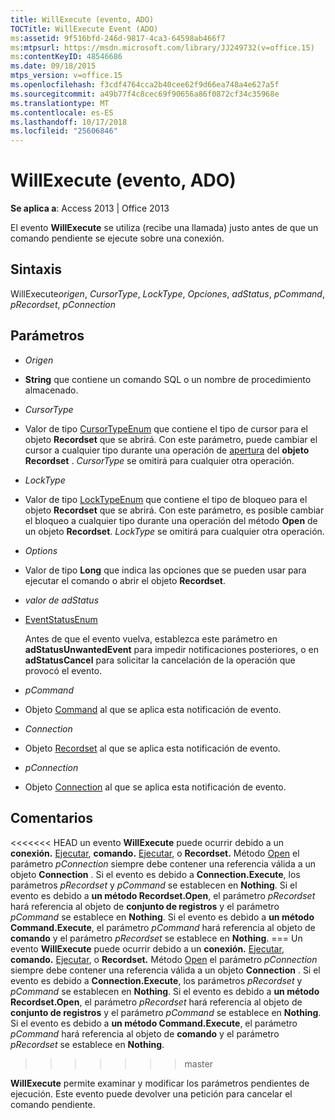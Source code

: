 ```yaml
---
title: WillExecute (evento, ADO)
TOCTitle: WillExecute Event (ADO)
ms:assetid: 9f516bfd-246d-9817-4ca3-64598ab466f7
ms:mtpsurl: https://msdn.microsoft.com/library/JJ249732(v=office.15)
ms:contentKeyID: 48546686
ms.date: 09/18/2015
mtps_version: v=office.15
ms.openlocfilehash: f3cdf4764cca2b40cee62f9d66ea748a4e627a5f
ms.sourcegitcommit: a49b77f4c8cec69f90656a86f0872cf34c35968e
ms.translationtype: MT
ms.contentlocale: es-ES
ms.lasthandoff: 10/17/2018
ms.locfileid: "25606846"
---
```

# <a name="willexecute-event-ado"></a>WillExecute (evento, ADO)


**Se aplica a**: Access 2013 | Office 2013


El evento **WillExecute** se utiliza (recibe una llamada) justo antes de que un comando pendiente se ejecute sobre una conexión.

## <a name="syntax"></a>Sintaxis

WillExecute*origen*, *CursorType*, *LockType*, *Opciones*, *adStatus*, *pCommand*, *pRecordset*, *pConnection*

## <a name="parameters"></a>Parámetros

  - *Origen*

  - **String** que contiene un comando SQL o un nombre de procedimiento almacenado.

  - *CursorType*

  - Valor de tipo [CursorTypeEnum](cursortypeenum.md) que contiene el tipo de cursor para el objeto **Recordset** que se abrirá. Con este parámetro, puede cambiar el cursor a cualquier tipo durante una operación de [apertura](open-method-ado-recordset.md) del **objeto Recordset** . *CursorType* se omitirá para cualquier otra operación.

  - *LockType*

  - Valor de tipo [LockTypeEnum](locktypeenum.md) que contiene el tipo de bloqueo para el objeto **Recordset** que se abrirá. Con este parámetro, es posible cambiar el bloqueo a cualquier tipo durante una operación del método **Open** de un objeto **Recordset**. *LockType* se omitirá para cualquier otra operación.

  - *Options*

  - Valor de tipo **Long** que indica las opciones que se pueden usar para ejecutar el comando o abrir el objeto **Recordset**.

  - *valor de adStatus*

  - [EventStatusEnum](eventstatusenum.md)
    
    Antes de que el evento vuelva, establezca este parámetro en **adStatusUnwantedEvent** para impedir notificaciones posteriores, o en **adStatusCancel** para solicitar la cancelación de la operación que provocó el evento.

  - *pCommand*

  - Objeto [Command](command-object-ado.md) al que se aplica esta notificación de evento.

  - *Connection*

  - Objeto [Recordset](recordset-object-ado.md) al que se aplica esta notificación de evento.

  - *pConnection*

  - Objeto [Connection](connection-object-ado.md) al que se aplica esta notificación de evento.

## <a name="remarks"></a>Comentarios

<<<<<<< HEAD un evento **WillExecute** puede ocurrir debido a un **conexión.** [Ejecutar](https://msdn.microsoft.com/library/jj249832\(v=office.15\)), **comando.** [Ejecutar](https://msdn.microsoft.com/library/jj248785\(v=office.15\)), o **Recordset.** Método [Open](open-method-ado-recordset.md) el parámetro *pConnection* siempre debe contener una referencia válida a un objeto **Connection** . Si el evento es debido a **Connection.Execute**, los parámetros *pRecordset* y *pCommand* se establecen en **Nothing**. Si el evento es debido a **un método Recordset.Open**, el parámetro *pRecordset* hará referencia al objeto de **conjunto de registros** y el parámetro *pCommand* se establece en **Nothing**. Si el evento es debido a **un método Command.Execute**, el parámetro *pCommand* hará referencia al objeto de **comando** y el parámetro *pRecordset* se establece en **Nothing**.
=== Un evento **WillExecute** puede ocurrir debido a un **conexión.** [Ejecutar](https://docs.microsoft.com/office/vba/access/concepts/miscellaneous/execute-method-ado-connection), **comando.** [Ejecutar](https://docs.microsoft.com/office/vba/access/concepts/miscellaneous/execute-method-ado-command), o **Recordset.** Método [Open](open-method-ado-recordset.md) el parámetro *pConnection* siempre debe contener una referencia válida a un objeto **Connection** . Si el evento es debido a **Connection.Execute**, los parámetros *pRecordset* y *pCommand* se establecen en **Nothing**. Si el evento es debido a **un método Recordset.Open**, el parámetro *pRecordset* hará referencia al objeto de **conjunto de registros** y el parámetro *pCommand* se establece en **Nothing**. Si el evento es debido a **un método Command.Execute**, el parámetro *pCommand* hará referencia al objeto de **comando** y el parámetro *pRecordset* se establece en **Nothing**.
>>>>>>> master

**WillExecute** permite examinar y modificar los parámetros pendientes de ejecución. Este evento puede devolver una petición para cancelar el comando pendiente.

